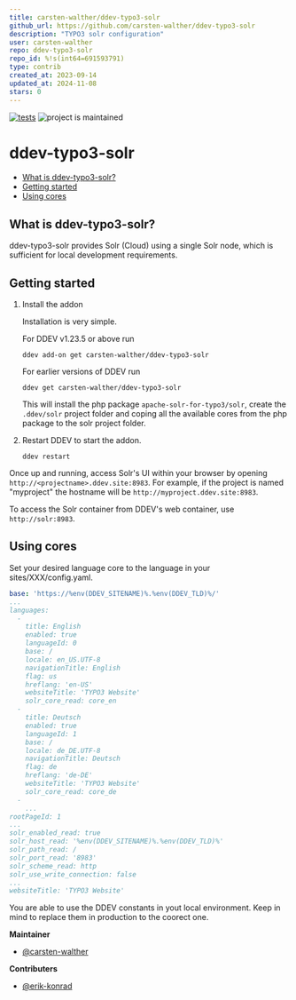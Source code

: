 ```yaml
---
title: carsten-walther/ddev-typo3-solr
github_url: https://github.com/carsten-walther/ddev-typo3-solr
description: "TYPO3 solr configuration"
user: carsten-walther
repo: ddev-typo3-solr
repo_id: %!s(int64=691593791)
type: contrib
created_at: 2023-09-14
updated_at: 2024-11-08
stars: 0
---
```


[![tests](https://github.com/carsten-walther/ddev-typo3-solr/actions/workflows/tests.yml/badge.svg)](https://github.com/carsten-walther/ddev-typo3-solr/actions/workflows/tests.yml) ![project is maintained](https://img.shields.io/maintenance/yes/2024.svg)


# ddev-typo3-solr <!-- omit in toc -->

- [What is ddev-typo3-solr?](#what-is-ddev-typo3-solr)
- [Getting started](#getting-started)
- [Using cores](#using-cores)

## What is ddev-typo3-solr?

ddev-typo3-solr provides Solr (Cloud) using a single Solr node, which is sufficient
for local development requirements.

## Getting started

1. Install the addon

   Installation is very simple.

   For DDEV v1.23.5 or above run

   ```shell
   ddev add-on get carsten-walther/ddev-typo3-solr
   ```

   For earlier versions of DDEV run

   ```shell
   ddev get carsten-walther/ddev-typo3-solr
   ```

    This will install the php package `apache-solr-for-typo3/solr`, create the `.ddev/solr` project folder and coping all the available cores from the php package to the solr project folder.

3. Restart DDEV to start the addon.

   ```shell
   ddev restart
   ```

Once up and running, access Solr's UI within your browser by opening
`http://<projectname>.ddev.site:8983`. For example, if the project is named
"myproject" the hostname will be `http://myproject.ddev.site:8983`.

To access the Solr container from DDEV's web container, use  `http://solr:8983`.

## Using cores

Set your desired language core to the language in your sites/XXX/config.yaml.

```yaml
base: 'https://%env(DDEV_SITENAME)%.%env(DDEV_TLD)%/'
...
languages:
  -
    title: English
    enabled: true
    languageId: 0
    base: /
    locale: en_US.UTF-8
    navigationTitle: English
    flag: us
    hreflang: 'en-US'
    websiteTitle: 'TYPO3 Website'
    solr_core_read: core_en
  -
    title: Deutsch
    enabled: true
    languageId: 1
    base: /
    locale: de_DE.UTF-8
    navigationTitle: Deutsch
    flag: de
    hreflang: 'de-DE'
    websiteTitle: 'TYPO3 Website'
    solr_core_read: core_de
  -
    ...
rootPageId: 1
...
solr_enabled_read: true
solr_host_read: '%env(DDEV_SITENAME)%.%env(DDEV_TLD)%'
solr_path_read: /
solr_port_read: '8983'
solr_scheme_read: http
solr_use_write_connection: false
...
websiteTitle: 'TYPO3 Website'
```

You are able to use the DDEV constants in yout local environment. Keep in mind to replace them in production to the coorect one.

**Maintainer**
- [@carsten-walther](https://github.com/carsten-walther)

**Contributers**
- [@erik-konrad](https://github.com/erik-konrad)
